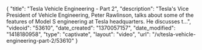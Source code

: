 {
    "title": "Tesla Vehicle Engineering - Part 2",
    "description": "Tesla's Vice President of Vehicle Engineering, Peter Rawlinson, talks about some of the features of Model S engineering at Tesla headquarters. He discusses t...",
    "videoid": "53610",
    "date_created": "1370057157",
    "date_modified": "1418180958",
    "type": "captivate",
    "layout": "video",
    "url": "\/v\/tesla-vehicle-engineering-part-2\/53610"
}